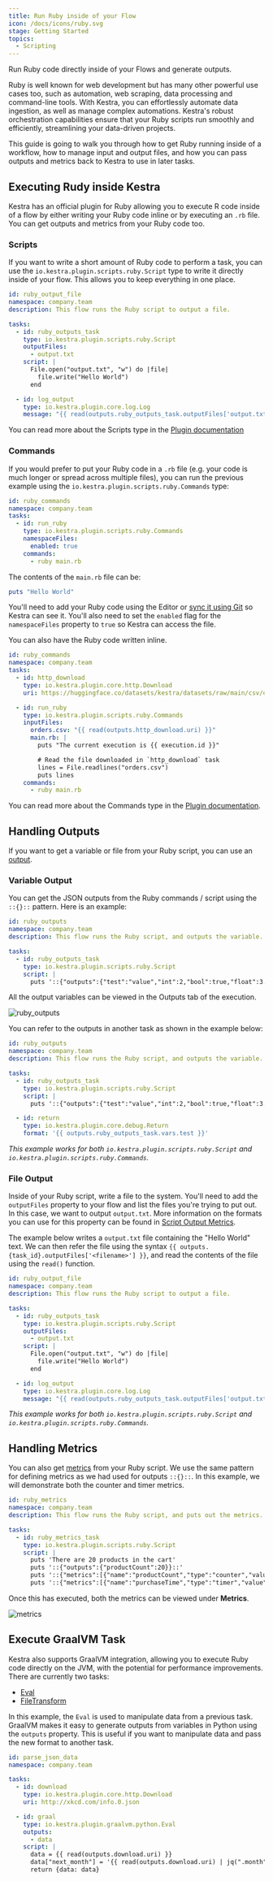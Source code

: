 ```yaml
---
title: Run Ruby inside of your Flow
icon: /docs/icons/ruby.svg
stage: Getting Started
topics:
  - Scripting
---
```


Run Ruby code directly inside of your Flows and generate outputs.

Ruby is well known for web development but has many other powerful use cases too, such as automation, web scraping, data processing and command-line tools. With Kestra, you can effortlessly automate data ingestion, as well as manage complex automations. Kestra's robust orchestration capabilities ensure that your Ruby scripts run smoothly and efficiently, streamlining your data-driven projects.

This guide is going to walk you through how to get Ruby running inside of a workflow, how to manage input and output files, and how you can pass outputs and metrics back to Kestra to use in later tasks.

## Executing Rudy inside Kestra

Kestra has an official plugin for Ruby allowing you to execute R code inside of a flow by either writing your Ruby code inline or by executing an `.rb` file. You can get outputs and metrics from your Ruby code too.


### Scripts

If you want to write a short amount of Ruby code to perform a task, you can use the `io.kestra.plugin.scripts.ruby.Script` type to write it directly inside of your flow. This allows you to keep everything in one place.

```yaml
id: ruby_output_file
namespace: company.team
description: This flow runs the Ruby script to output a file.

tasks:
  - id: ruby_outputs_task
    type: io.kestra.plugin.scripts.ruby.Script
    outputFiles:
      - output.txt
    script: |
      File.open("output.txt", "w") do |file|
        file.write("Hello World")
      end

  - id: log_output
    type: io.kestra.plugin.core.log.Log
    message: "{{ read(outputs.ruby_outputs_task.outputFiles['output.txt']) }}"
```

You can read more about the Scripts type in the [Plugin documentation](/plugins/plugin-script-ruby/io.kestra.plugin.scripts.ruby.script)

### Commands

If you would prefer to put your Ruby code in a `.rb` file (e.g. your code is much longer or spread across multiple files), you can run the previous example using the `io.kestra.plugin.scripts.ruby.Commands` type:

```yaml
id: ruby_commands
namespace: company.team
tasks:
  - id: run_ruby
    type: io.kestra.plugin.scripts.ruby.Commands
    namespaceFiles:
      enabled: true
    commands:
      - ruby main.rb
```

The contents of the `main.rb` file can be:

```ruby
puts "Hello World"
```

You'll need to add your Ruby code using the Editor or [sync it using Git](../version-control-cicd/04.git.md) so Kestra can see it. You'll also need to set the `enabled` flag for the `namespaceFiles` property to `true` so Kestra can access the file.

You can also have the Ruby code written inline.

```yaml
id: ruby_commands
namespace: company.team
tasks:
  - id: http_download
    type: io.kestra.plugin.core.http.Download
    uri: https://huggingface.co/datasets/kestra/datasets/raw/main/csv/orders.csv

  - id: run_ruby
    type: io.kestra.plugin.scripts.ruby.Commands
    inputFiles:
      orders.csv: "{{ read(outputs.http_download.uri) }}"
      main.rb: |
        puts "The current execution is {{ execution.id }}"

        # Read the file downloaded in `http_download` task
        lines = File.readlines("orders.csv")
        puts lines
    commands:
      - ruby main.rb
```

You can read more about the Commands type in the [Plugin documentation](/plugins/plugin-script-ruby/io.kestra.plugin.scripts.ruby.commands).

## Handling Outputs

If you want to get a variable or file from your Ruby script, you can use an [output](../04.workflow-components/06.outputs.md).

### Variable Output

You can get the JSON outputs from the Ruby commands / script using the `::{}::` pattern. Here is an example:

```yaml
id: ruby_outputs
namespace: company.team
description: This flow runs the Ruby script, and outputs the variable.

tasks:
  - id: ruby_outputs_task
    type: io.kestra.plugin.scripts.ruby.Script
    script: |
      puts '::{"outputs":{"test":"value","int":2,"bool":true,"float":3.65}}::'
```

All the output variables can be viewed in the Outputs tab of the execution.

![ruby_outputs](/docs/how-to-guides/ruby/outputs.png)

You can refer to the outputs in another task as shown in the example below:

```yaml
id: ruby_outputs
namespace: company.team
description: This flow runs the Ruby script, and outputs the variable.

tasks:
  - id: ruby_outputs_task
    type: io.kestra.plugin.scripts.ruby.Script
    script: |
      puts '::{"outputs":{"test":"value","int":2,"bool":true,"float":3.65}}::'

  - id: return
    type: io.kestra.plugin.core.debug.Return
    format: '{{ outputs.ruby_outputs_task.vars.test }}'
```

_This example works for both `io.kestra.plugin.scripts.ruby.Script` and `io.kestra.plugin.scripts.ruby.Commands`._

### File Output

Inside of your Ruby script, write a file to the system. You'll need to add the `outputFiles` property to your flow and list the files you're trying to put out. In this case, we want to output `output.txt`. More information on the formats you can use for this property can be found in [Script Output Metrics](../16.scripts/06.outputs-metrics.md).

The example below writes a `output.txt` file containing the "Hello World" text. We can then refer the file using the syntax `{{ outputs.{task_id}.outputFiles['<filename>'] }}`, and read the contents of the file using the `read()` function.

```yaml
id: ruby_output_file
namespace: company.team
description: This flow runs the Ruby script to output a file.

tasks:
  - id: ruby_outputs_task
    type: io.kestra.plugin.scripts.ruby.Script
    outputFiles:
      - output.txt
    script: |
      File.open("output.txt", "w") do |file|
        file.write("Hello World")
      end

  - id: log_output
    type: io.kestra.plugin.core.log.Log
    message: "{{ read(outputs.ruby_outputs_task.outputFiles['output.txt']) }}"
```

_This example works for both `io.kestra.plugin.scripts.ruby.Script` and `io.kestra.plugin.scripts.ruby.Commands`._

## Handling Metrics

You can also get [metrics](../16.scripts/06.outputs-metrics.md#outputs-and-metrics-in-script-and-commands-tasks) from your Ruby script. We use the same pattern for defining metrics as we had used for outputs `::{}::`. In this example, we will demonstrate both the counter and timer metrics.

```yaml
id: ruby_metrics
namespace: company.team
description: This flow runs the Ruby script, and puts out the metrics.

tasks:
  - id: ruby_metrics_task
    type: io.kestra.plugin.scripts.ruby.Script
    script: |
      puts 'There are 20 products in the cart'
      puts '::{"outputs":{"productCount":20}}::'
      puts '::{"metrics":[{"name":"productCount","type":"counter","value":20}]}::'
      puts '::{"metrics":[{"name":"purchaseTime","type":"timer","value":32.44}]}::'
```

Once this has executed, both the metrics can be viewed under **Metrics**.

![metrics](/docs/how-to-guides/ruby/metrics.png)

## Execute GraalVM Task

Kestra also supports GraalVM integration, allowing you to execute Ruby code directly on the JVM, with the potential for performance improvements. There are currently two tasks:
- [Eval](/plugins/plugin-graalvm/ruby/io.kestra.plugin.graalvm.ruby.eval)
- [FileTransform](/plugins/plugin-graalvm/ruby/io.kestra.plugin.graalvm.ruby.filetransform)

In this example, the `Eval` is used to manipulate data from a previous task. GraalVM makes it easy to generate outputs from variables in Python using the `outputs` property. This is useful if you want to manipulate data and pass the new format to another task.

```yaml
id: parse_json_data
namespace: company.team

tasks:
  - id: download
    type: io.kestra.plugin.core.http.Download
    uri: http://xkcd.com/info.0.json

  - id: graal
    type: io.kestra.plugin.graalvm.python.Eval
    outputs:
      - data
    script: |
      data = {{ read(outputs.download.uri) }}
      data["next_month"] = '{{ read(outputs.download.uri) | jq(".month") | first }}'.to_i + 1
      return {data: data}
```

